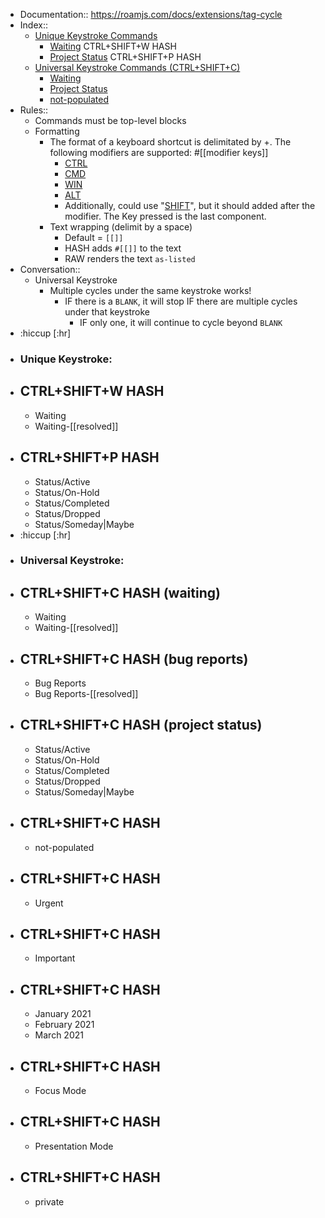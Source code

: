 - Documentation:: https://roamjs.com/docs/extensions/tag-cycle
- Index::
    - [Unique Keystroke Commands](((BMvSFegBs)))
        - [Waiting](((DIVe2lOed))) CTRL+SHIFT+W HASH
        - [Project Status](((J7_2JH3xh))) CTRL+SHIFT+P HASH
    - [Universal Keystroke Commands (CTRL+SHIFT+C)](((TyPjQ3OI4))) 
        - [Waiting](((zOaT41yyv)))
        - [Project Status](((-huRQIm74)))
        - [not-populated ](((HvCkSL_js)))
- Rules::
    - Commands must be top-level blocks
    - Formatting
        - The format of a keyboard shortcut is delimitated by +. The following modifiers are supported: #[[modifier keys]]
            - [CTRL](((MpCsdIDlX)))
            - [CMD](((QkqbCC0O3)))
            - [WIN](((jBSzsUSC2)))
            - [ALT](((C_qZYH0Kx))) 
            - Additionally, could use "[SHIFT](((bbTycOsB-)))", but it should added after the modifier. The Key pressed is the last component.
        - Text wrapping (delimit by a space)
            - Default = `[[]]`
            - HASH adds `#[[]]` to the text
            - RAW renders the text `as-listed`
- Conversation::
    - Universal Keystroke
        - Multiple cycles under the same keystroke works!
            - IF there is a `BLANK`, it will stop IF there are multiple cycles under that keystroke
                - IF only one, it will continue to cycle beyond `BLANK`
- :hiccup [:hr]
- ### **Unique Keystroke:**
- CTRL+SHIFT+W HASH
    - 
    - Waiting
    - Waiting-[[resolved]]
- CTRL+SHIFT+P HASH
    - 
    - Status/Active
    - Status/On-Hold
    - Status/Completed
    - Status/Dropped
    - Status/Someday|Maybe
- :hiccup [:hr]
- ### **Universal Keystroke:**
- CTRL+SHIFT+C HASH (waiting)
    - 
    - Waiting
    - Waiting-[[resolved]]
- CTRL+SHIFT+C HASH (bug reports)
    - 
    - Bug Reports
    - Bug Reports-[[resolved]]
- CTRL+SHIFT+C HASH (project status)
    - 
    - Status/Active
    - Status/On-Hold
    - Status/Completed
    - Status/Dropped
    - Status/Someday|Maybe
- CTRL+SHIFT+C HASH
    - 
    - not-populated
- CTRL+SHIFT+C HASH
    - 
    - Urgent
- CTRL+SHIFT+C HASH
    - 
    - Important
- CTRL+SHIFT+C HASH
    - 
    - January 2021
    - February 2021
    - March 2021
- CTRL+SHIFT+C HASH
    - 
    - Focus Mode
- CTRL+SHIFT+C HASH
    - 
    - Presentation Mode
- CTRL+SHIFT+C HASH
    - 
    - private
